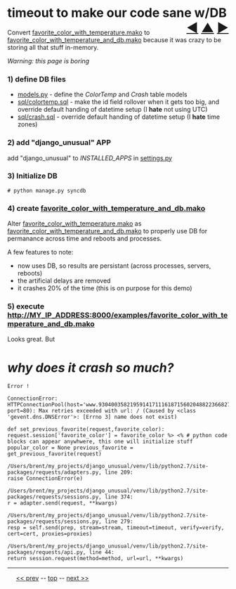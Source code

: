 timeout to make our code sane w/DB <span style="float:right;">[&#x25C0;](21.5.md) [&#x25B2;](../README.md) [&#x25BA;](23.md)</span>
=========

Convert [favorite_color_with_temperature.mako](https://github.com/BrentNoorda/django_unusual/blob/master/django_unusual/mako/examples/favorite_color_with_temperature.mako) to [favorite_color_with_temperature_and_db.mako](https://github.com/BrentNoorda/django_unusual/blob/master/django_unusual/mako/examples/favorite_color_with_temperature_and_db.mako) because it was crazy to be storing all that stuff in-memory.

*Warning: this page is boring*

### 1) define DB files

* [models.py](https://github.com/BrentNoorda/django_unusual/blob/master/django_unusual/models.py) - define the _ColorTemp_ and _Crash_ table models
* [sql/colortemp.sql](https://github.com/BrentNoorda/django_unusual/blob/master/django_unusual/sql/colortemp.sql) - make the id field rollover when it gets too big, and override default handing of datetime setup (I __hate__ not using UTC)
* [sql/crash.sql](https://github.com/BrentNoorda/django_unusual/blob/master/django_unusual/sql/crash.sql) - override default handing of datetime setup (I __hate__ time zones)

### 2) add "django_unusual" APP

add "django_unusual" to _INSTALLED_APPS_ in [settings.py](https://github.com/BrentNoorda/django_unusual/blob/master/django_unusual/settings.py)

### 3) Initialize DB

    # python manage.py syncdb

### 4) create [favorite_color_with_temperature_and_db.mako](https://github.com/BrentNoorda/django_unusual/blob/master/django_unusual/mako/examples/favorite_color_with_temperature_and_db.mako)

Alter [favorite_color_with_temperature.mako](https://github.com/BrentNoorda/django_unusual/blob/master/django_unusual/mako/examples/favorite_color_with_temperature.mako) as [favorite_color_with_temperature_and_db.mako](https://github.com/BrentNoorda/django_unusual/blob/master/django_unusual/mako/examples/favorite_color_with_temperature_and_db.mako) to properly use DB for permanance across time and reboots and processes.

A few features to note:

* now uses DB, so results are persistant (across processes, servers, reboots)
* the artificial delays are removed
* it crashes 20% of the time (this is on purpose for this demo)

### 5) execute __[http://MY_IP_ADDRESS:8000/examples/favorite_color_with_temperature_and_db.mako](http://MY_IP_ADDRESS:8000/examples/favorite_color_with_temperature_and_db.mako)__

Looks great. But

# *why does it crash so much?*

    Error !

    ConnectionError: HTTPConnectionPool(host='www.93040035821959141711161871560204882236682717897462.com', port=80): Max retries exceeded with url: / (Caused by <class 'gevent.dns.DNSError'>: [Errno 3] name does not exist)

    def set_previous_favorite(request,favorite_color): request.session['favorite_color'] = favorite_color %> <% # python code blocks can appear anywhwere, this one will initialize stuff popular_color = None previous_favorite = get_previous_favorite(request)

    /Users/brent/my_projects/django_unusual/venv/lib/python2.7/site-packages/requests/adapters.py, line 209:
    raise ConnectionError(e)

    /Users/brent/my_projects/django_unusual/venv/lib/python2.7/site-packages/requests/sessions.py, line 374:
    r = adapter.send(request, **kwargs)

    /Users/brent/my_projects/django_unusual/venv/lib/python2.7/site-packages/requests/sessions.py, line 279:
    resp = self.send(prep, stream=stream, timeout=timeout, verify=verify, cert=cert, proxies=proxies)

    /Users/brent/my_projects/django_unusual/venv/lib/python2.7/site-packages/requests/api.py, line 44:
    return session.request(method=method, url=url, **kwargs)

------

&nbsp;&nbsp;&nbsp;&nbsp; [&lt;&lt; prev](21.5.md) -- [top](../README.md) -- [next &gt;&gt;](23.md)